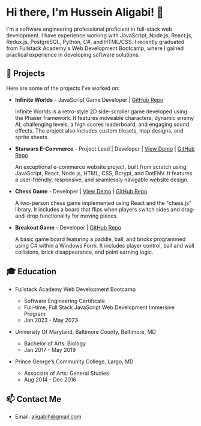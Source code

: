 # Hi there, I'm Hussein Aligabi! 👋

<!-- [![Github stats](https://github-readme-stats.vercel.app/api?username=aligabih&count_private=true&show_icons=true&theme=radical)](https://github.com/aligabih) -->

I'm a software engineering professional proficient in full-stack web development. I have experience working with JavaScript, Node.js, React.js, Redux.js, PostgreSQL, Python, C#, and HTML/CSS. I recently graduated from Fullstack Academy's Web Development Bootcamp, where I gained practical experience in developing software solutions.

## 🚀 Projects

Here are some of the projects I've worked on:

- **Infinite Worlds** - JavaScript Game Developer | [GitHub Repo](https://github.com/Infinite-Worlds-FSA/Infinite-Worlds)

  Infinite Worlds is a retro-style 2D side-scroller game developed using the Phaser framework. It features moveable characters, dynamic enemy AI, challenging levels, a high scores leaderboard, and engaging sound effects. The project also includes custom tilesets, map designs, and sprite sheets.

- **Starwars E-Commerce** - Project Lead | Developer | [View Demo](https://team8-graceshopper.onrender.com/) | [GitHub Repo](https://github.com/Team-8-GraceShopper/GraceShopper)

  An exceptional e-commerce website project, built from scratch using JavaScript, React, Node.js, HTML, CSS, Bcrypt, and DotENV. It features a user-friendly, responsive, and seamlessly navigable website design.

- **Chess Game** - Developer | [View Demo](https://chess-frbo.onrender.com/) | [GitHub Repo](https://github.com/aligabih/Chess-Game)

  A two-person chess game implemented using React and the "chess.js" library. It includes a board that flips when players switch sides and drag-and-drop functionality for moving pieces.

- **Breakout Game** - Developer | [GitHub Repo](https://github.com/aligabih/Breakout-Game)

  A basic game board featuring a paddle, ball, and bricks programmed using C# within a Windows Form. It includes player control, ball and wall collisions, brick disappearance, and point earning logic.

## 🎓 Education

- Fullstack Academy Web Development Bootcamp
  - Software Engineering Certificate
  - Full-time, Full Stack JavaScript Web Development Immersive Program
  - Jan 2023 - May 2023

- University Of Maryland, Baltimore County, Baltimore, MD
  - Bachelor of Arts: Biology
  - Jan 2017 - May 2019

- Prince George’s Community College, Largo, MD
  - Associate of Arts: General Studies
  - Aug 2014 - Dec 2016

<!-- ## 💼 Experience

- Medical Assistant | VeinGuard Heart & Vascular Center, Tysons, VA | Aug 2022 - Dec 2022
  - Coordinated and prepared operating room equipment, instruments, and supplies for various surgical procedures, ensuring efficiency and safety.
  - Facilitated office cohesiveness and smooth workloads through effective communication and collaboration with team members.

- Surgical Tech | Anne Arundel Dermatology, Annapolis, MD | Jul 2021 - Nov 2021
  - Organized and assembled surgical equipment, instruments, and supplies for diverse surgical procedures, promoting accuracy and effectiveness.
  - Mentored and trained new and seasoned staff members, expanding their knowledge and expertise in different departments and improving the overall efficiency of the clinic. -->

## 📫 Contact Me

- Email: aligabih@gmail.com
